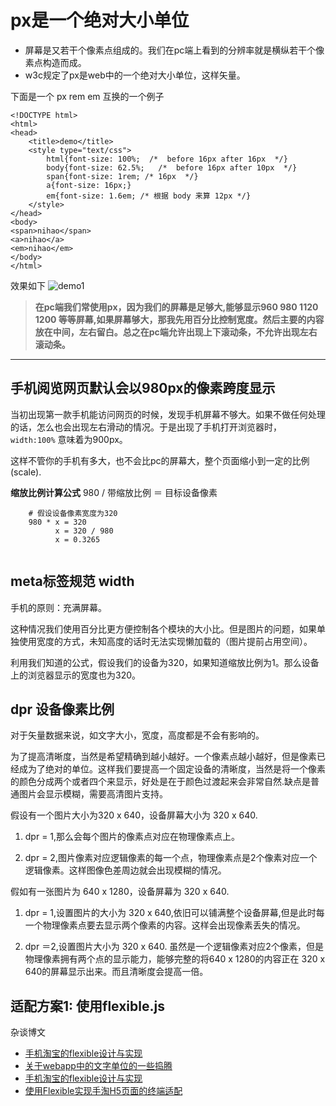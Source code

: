 # px是一个绝对大小单位
  * 屏幕是又若干个像素点组成的。我们在pc端上看到的分辨率就是横纵若干个像素点构造而成。
  * w3c规定了px是web中的一个绝对大小单位，这样矢量。
  
  下面是一个 px rem em 互换的一个例子

```
<!DOCTYPE html>
<html>
<head>
	<title>demo</title>
	<style type="text/css">
		html{font-size: 100%;  /*  before 16px after 16px  */}
		body{font-size: 62.5%;   /*  before 16px after 10px  */} 
		span{font-size: 1rem; /* 16px  */}
		a{font-size: 16px;}
		em{font-size: 1.6em; /* 根据 body 来算 12px */}
	</style>
</head>
<body>
<span>nihao</span>
<a>nihao</a>
<em>nihao</em>
</body>
</html>
```
效果如下
![demo1](https://github.com/liyanlong/cssBook/tree/master/images/chapter1/demo1.png)

> **在pc端我们常使用px，因为我们的屏幕是足够大,能够显示960 980 1120 1200 等等屏幕,如果屏幕够大，那我先用百分比控制宽度。然后主要的内容放在中间，左右留白。总之在pc端允许出现上下滚动条，不允许出现左右滚动条。**

---

## 手机阅览网页默认会以980px的像素跨度显示

  当初出现第一款手机能访问网页的时候，发现手机屏幕不够大。如果不做任何处理的话，怎么也会出现左右滑动的情况。于是出现了手机打开浏览器时，`width:100%` 意味着为900px。
  
  这样不管你的手机有多大，也不会比pc的屏幕大，整个页面缩小到一定的比例(scale). 
  
  **缩放比例计算公式**
    980 / 带缩放比例 ＝ 目标设备像素  

```
    # 假设设备像素宽度为320
    980 * x = 320 
          x = 320 / 980
          x = 0.3265
          
```
  
  
## meta标签规范 width

手机的原则：充满屏幕。

这种情况我们使用百分比更方便控制各个模块的大小比。但是图片的问题，如果单独使用宽度的方式，未知高度的话时无法实现懒加载的（图片提前占用空间）。

> <meta name="viewport" content="initial-scale=1, maximum-scale=1, minimum-scale=1, user-scalable=no">

利用我们知道的公式，假设我们的设备为320，如果知道缩放比例为1。那么设备上的浏览器显示的宽度也为320。

## dpr 设备像素比例

  对于矢量数据来说，如文字大小，宽度，高度都是不会有影响的。
  
  为了提高清晰度，当然是希望精确到越小越好。一个像素点越小越好，但是像素已经成为了绝对的单位。这样我们要提高一个固定设备的清晰度，当然是将一个像素的颜色分成两个或者四个来显示，好处是在于颜色过渡起来会非常自然.缺点是普通图片会显示模糊，需要高清图片支持。

  假设有一个图片大小为320 x 640，设备屏幕大小为 320 x 640.
  
  1. dpr = 1,那么会每个图片的像素点对应在物理像素点上。
  
  2. dpr = 2,图片像素对应逻辑像素的每一个点，物理像素点是2个像素对应一个逻辑像素。这样图像色差周边就会出现模糊的情况。
  
  假如有一张图片为 640 x 1280，设备屏幕为 320 x 640.

  1. dpr = 1,设置图片的大小为 320 x 640,依旧可以铺满整个设备屏幕,但是此时每一个物理像素点要去显示两个像素的内容。这样会出现像素丢失的情况。
  
  2. dpr ＝2,设置图片大小为 320 x 640. 虽然是一个逻辑像素对应2个像素，但是物理像素拥有两个点的显示能力，能够完整的将640 x 1280的内容正在 320 x 640的屏幕显示出来。而且清晰度会提高一倍。 
    

## 适配方案1: 使用flexible.js


杂谈博文
 * [手机淘宝的flexible设计与实现](http://www.html-js.com/article/Like-the-winter-flexible-design-and-implementation-of-the-mobile-phone-Taobao-cold)
 * [关于webapp中的文字单位的一些捣腾](http://www.html-js.com/article/2400)
 * [手机淘宝的flexible设计与实现](http://www.cocoachina.com/webapp/20150617/12190.html)
 * [使用Flexible实现手淘H5页面的终端适配](http://www.tuicool.com/articles/nmm6reE)


  

